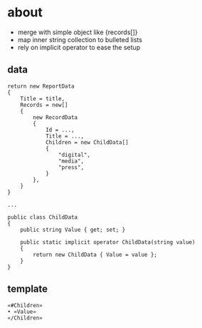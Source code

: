 ﻿# about
- merge with simple object like {records[]}
- map inner string collection to bulleted lists
- rely on implicit operator to ease the setup

## data
```
return new ReportData
{
    Title = title,
    Records = new[]
    {
        new RecordData
        {
            Id = ...,
            Title = ...,
            Children = new ChildData[]
            {
                "digital",
                "media",
                "press",
            }
        },
	}
}

...
    
public class ChildData
{
    public string Value { get; set; }

    public static implicit operator ChildData(string value)
    {
        return new ChildData { Value = value };
    }
}
```

## template
```
«#Children»
• «Value»
«/Children»
```